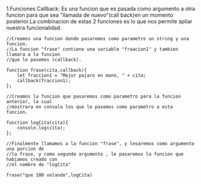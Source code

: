 1.Funciones Callback: Es una funcion que es pasada como argumento a otra funcion para que sea "llamada de nuevo"(call back)en un momento posterior.La combinacion de estas 2 funciones es lo que nos permite apliar nuestra funcionalidad.

    //Creamos una funcion donde pasaremos como parametro un string y una funcion.
    //La funcion "frase" contiene una variable "fraacion1" y tambien llamara a la funcion
    //que le pasemos (callback).

    function frase(cita,callback){
        let fraccion1 = "Mejor pajaro en mano, " + cita;
        callback(fraccion1);
    };

    //Creamos la funcion que pasaremos como parametro para la funcion anterior, la cual 
    //mostrara en consala los que le pasemos como parametro a esta funcion.

    function logCita(cita){
        console.log(cita);
    };

    //Finalmente llamamos a la funcion "frase", y lesaremos como argumento una porcion de 
    //la frase, y como segundo argumento , le pasaremos la funcion que habiamos creado con 
    //el nombre de "logCita"

    frase("que 100 volando",logCita)
    
    
    
    
    